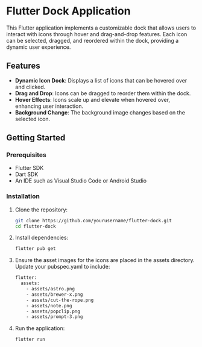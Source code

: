 # Flutter Dock Application

This Flutter application implements a customizable dock that allows users to interact with icons through hover and drag-and-drop features. Each icon can be selected, dragged, and reordered within the dock, providing a dynamic user experience.

## Features

- **Dynamic Icon Dock**: Displays a list of icons that can be hovered over and clicked.
- **Drag and Drop**: Icons can be dragged to reorder them within the dock.
- **Hover Effects**: Icons scale up and elevate when hovered over, enhancing user interaction.
- **Background Change**: The background image changes based on the selected icon.

## Getting Started

### Prerequisites

- Flutter SDK
- Dart SDK
- An IDE such as Visual Studio Code or Android Studio

### Installation

1. Clone the repository:

   ```bash
   git clone https://github.com/yourusername/flutter-dock.git
   cd flutter-dock
   ````

2. Install dependencies:
   ```bash
   flutter pub get
   ```
3. Ensure the asset images for the icons are placed in the assets directory. Update your pubspec.yaml to include:
   ```bash
   flutter:
     assets:
       - assets/astro.png
       - assets/brewer-x.png
       - assets/cut-the-rope.png
       - assets/note.png
       - assets/popclip.png
       - assets/prompt-3.png
   ```

4. Run the application:
   ```bash
   flutter run
   ```
